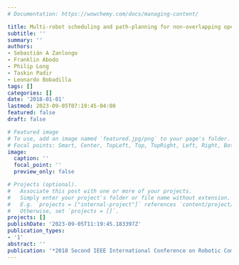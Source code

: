 ```yaml
---
# Documentation: https://wowchemy.com/docs/managing-content/

title: Multi-robot scheduling and path-planning for non-overlapping operator attention
subtitle: ''
summary: ''
authors:
- Sebastián A Zanlongo
- Franklin Abodo
- Philip Long
- Taskin Padir
- Leonardo Bobadilla
tags: []
categories: []
date: '2018-01-01'
lastmod: 2023-09-05T07:19:45-04:00
featured: false
draft: false

# Featured image
# To use, add an image named `featured.jpg/png` to your page's folder.
# Focal points: Smart, Center, TopLeft, Top, TopRight, Left, Right, BottomLeft, Bottom, BottomRight.
image:
  caption: ''
  focal_point: ''
  preview_only: false

# Projects (optional).
#   Associate this post with one or more of your projects.
#   Simply enter your project's folder or file name without extension.
#   E.g. `projects = ["internal-project"]` references `content/project/deep-learning/index.md`.
#   Otherwise, set `projects = []`.
projects: []
publishDate: '2023-09-05T11:19:45.183397Z'
publication_types:
- '1'
abstract: ''
publication: '*2018 Second IEEE International Conference on Robotic Computing (IRC)*'
---
```

